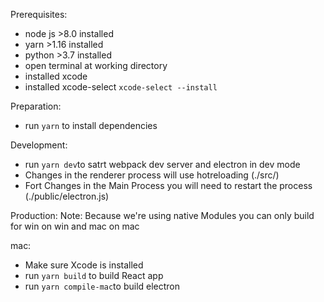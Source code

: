 Prerequisites:

- node js >8.0 installed
- yarn >1.16 installed
- python >3.7 installed
- open terminal at working directory
- installed xcode
- installed xcode-select `xcode-select --install`

Preparation:
 - run `yarn` to install dependencies

Development:
 - run `yarn dev`to satrt webpack dev server and electron in dev mode
 - Changes in the renderer process will use hotreloading (./src/)
 - Fort Changes in the Main Process you will need to restart the process (./public/electron.js)

Production:
 Note: Because we're using native Modules you can only build for win on win and mac on mac

 mac:
 - Make sure Xcode is installed
 - run `yarn build` to build React app
 - run `yarn compile-mac`to build electron

